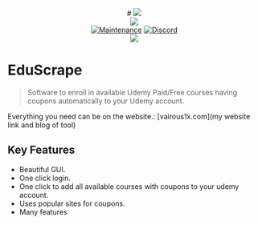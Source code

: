 <p align="center">
  #  <img src="logo tool link">
    <br/>
    <img src="https://forthebadge.com/images/badges/made-with-python.svg">
    <br/>
    <a href="https://github.com/vairous-1x/EduScrape/graphs/commit-activity"><img alt="Maintenance" src="https://img.shields.io/badge/Maintained%3F-yes-green.svg?style=for-the-badge"></a>
    <a target="_blank" href="https://discord.com/channels/1051140862333177966/1051140862895206412"><img alt="Discord" src="https://img.shields.io/discord/703266580846346361.svg?label=Discord&logo=Discord&colorB=7289da&style=for-the-badge"></a>
    <br/>
    <a href="https://github.com/vairous-1x/EduScrape"><img src="https://blogger.googleusercontent.com/img/b/R29vZ2xl/AVvXsEiiIZk63yE_sliqlGH_orbLwpOfN_QNX0v7hEhuG5sQ52Fptfz7F06s5Xb9_7xoBsfCf-UdmivvHGrL8Ye40Mv5F85sz7-FKCaUWTnv5Dv23m-1Xfh2LUPQQxx4CEMYdroRFwRIHIbvvedYPQsZxqbH4Pyp36QadfkupxRJAY-PpHmiidLs-YRZDSFisYQ/s1563/EduScrape.png"></a>
</p>

# EduScrape

> Software to enroll in available Udemy Paid/Free courses having coupons automatically to your Udemy account.

Everything you need can be on the website.: [vairous1x.com](my website link and blog of tool)


## Key Features

- Beautiful GUI.
- One click login.
- One click to add all available courses with coupons to your udemy account.
- Uses popular sites for coupons.
- Many features

